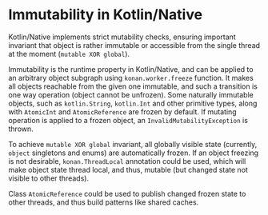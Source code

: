 # Immutability in Kotlin/Native

 Kotlin/Native implements strict mutability checks, ensuring
important invariant that object is rather immutable or
accessible from the single thread at the moment (`mutable XOR global`).

 Immutability is the runtime property in Kotlin/Native, and can be applied
to an arbitrary object subgraph using `konan.worker.freeze` function.
It makes all objects reachable from the given one immutable, and
such a transition is one way operation (object cannot be unfrozen).
Some naturally immutable objects, such as `kotlin.String`, `kotlin.Int` and
other primitive types, along with `AtomicInt` and `AtomicReference` are frozen
by default. If mutating operation is applied to a frozen object,
an `InvalidMutabilityException` is thrown.

 To achieve `mutable XOR global` invariant, all globally visible state (currently,
`object` singletons and enums) are automatically frozen. If an object freezing
is not desirable, `konan.ThreadLocal` annotation could be used, which will make
object state thread local, and thus, mutable (but changed state not visible to
other threads).

 Class `AtomicReference` could be used to publish changed frozen state to
other threads, and thus build patterns like shared caches.

